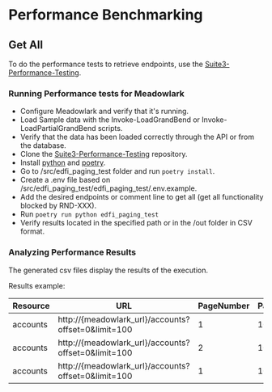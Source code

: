 # Performance Benchmarking

## Get All

To do the performance tests to retrieve endpoints, use the
[Suite3-Performance-Testing](https://github.com/Ed-Fi-Exchange-OSS/Suite-3-Performance-Testing).

### Running Performance tests for Meadowlark

- Configure Meadowlark and verify that it's running.
- Load Sample data with the Invoke-LoadGrandBend or Invoke-LoadPartialGrandBend
  scripts.
- Verify that the data has been loaded correctly through the API or from the
  database.
- Clone the
  [Suite3-Performance-Testing](https://github.com/Ed-Fi-Exchange-OSS/Suite-3-Performance-Testing)
  repository.
- Install [python](https://www.python.org/downloads/) and
  [poetry](https://python-poetry.org/docs/#installation).
- Go to /src/edfi_paging_test folder and run `poetry install`.
- Create a .env file based on
  /src/edfi_paging_test/edfi_paging_test/.env.example.
- Add the desired endpoints or comment line to get all (get all functionality
  blocked by RND-XXX).
- Run `poetry run python edfi_paging_test`
- Verify results located in the specified path or in the /out folder in CSV
  format.

### Analyzing Performance Results

The generated csv files display the results of the execution.

Results example:

| Resource |                         URL                         | PageNumber | PageSize | NumberOfRecords |
|----------|-----------------------------------------------------|------------|----------|-----------------|
| accounts | http://{meadowlark_url}/accounts?offset=0&limit=100 |  1         |    100   |       100       |
| accounts | http://{meadowlark_url}/accounts?offset=0&limit=100 |  2         |    100   |       100       |
| accounts | http://{meadowlark_url}/accounts?offset=0&limit=100 |  1         |    100   |       100       |
